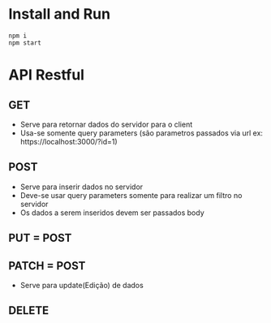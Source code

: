 # Install and Run

```
npm i
npm start
```

# API Restful

## GET 
- Serve para retornar dados do servidor para o client
- Usa-se somente query parameters (são parametros passados via url ex: https://localhost:3000/?id=1)

## POST
- Serve para inserir dados no servidor
- Deve-se usar query parameters somente para realizar um filtro no servidor
- Os dados a serem inseridos devem ser passados body

## PUT = POST

## PATCH = POST
- Serve para update(Edição) de dados

## DELETE


